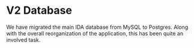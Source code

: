 # V2 Database

We have migrated the main IDA database from MySQL to Postgres. Along with the
overall reorganization of the application, this has been quite an involved task.
